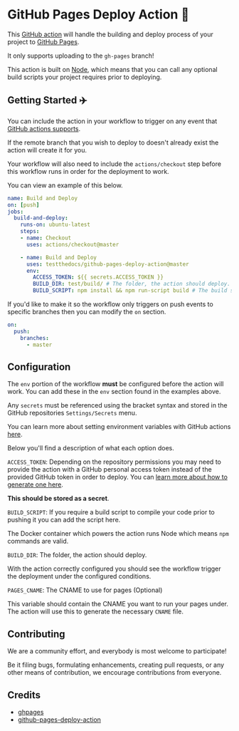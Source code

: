 # GitHub Pages Deploy Action :rocket:

This [GitHub action](https://github.com/features/actions) will handle the building and deploy process of your project to [GitHub Pages](https://pages.github.com/).

It only supports uploading to the `gh-pages` branch!

This action is built on [Node](https://nodejs.org/en/), which means that you can call any optional build scripts your project requires prior to deploying.

## Getting Started :airplane:

You can include the action in your workflow to trigger on any event that [GitHub actions supports](https://help.github.com/en/articles/events-that-trigger-workflows).

If the remote branch that you wish to deploy to doesn't already exist the action will create it for you.

Your workflow will also need to include the `actions/checkout` step before this workflow runs in order for the deployment to work.

You can view an example of this below.

```yml
name: Build and Deploy
on: [push]
jobs:
  build-and-deploy:
    runs-on: ubuntu-latest
    steps:
    - name: Checkout
      uses: actions/checkout@master

    - name: Build and Deploy
      uses: testthedocs/github-pages-deploy-action@master
      env:
        ACCESS_TOKEN: ${{ secrets.ACCESS_TOKEN }}
        BUILD_DIR: test/build/ # The folder, the action should deploy.
        BUILD_SCRIPT: npm install && npm run-script build # The build script the action should run prior to deploying.
```

If you'd like to make it so the workflow only triggers on push events to specific branches then you can modify the `on` section.

```yml
on:
  push:
    branches:
      - master
```

## Configuration

The `env` portion of the workflow **must** be configured before the action will work.
You can add these in the `env` section found in the examples above.

Any `secrets` must be referenced using the bracket syntax and stored in the GitHub repositories `Settings/Secrets` menu.

You can learn more about setting environment variables with GitHub actions [here](https://help.github.com/en/articles/workflow-syntax-for-github-actions#jobsjob_idstepsenv).

Below you'll find a description of what each option does.


`ACCESS_TOKEN`: Depending on the repository permissions you may need to provide the action with a GitHub personal access token instead of the provided GitHub token in order to deploy.
You can [learn more about how to generate one here](https://help.github.com/en/articles/creating-a-personal-access-token-for-the-command-line).

**This should be stored as a secret**.

`BUILD_SCRIPT`: If you require a build script to compile your code prior to pushing it you can add the script here.

The Docker container which powers the action runs Node which means `npm` commands are valid.

`BUILD_DIR`: The folder, the action should deploy.

With the action correctly configured you should see the workflow trigger the deployment under the configured conditions.


`PAGES_CNAME`: The CNAME to use for pages (Optional)

This variable should contain the CNAME you want to run your pages under. The action will use this to generate the necessary `CNAME` file.

## Contributing

We are a community effort, and everybody is most welcome to participate!

Be it filing bugs, formulating enhancements, creating pull requests, or any other means of contribution, we encourage contributions from everyone.

## Credits

- [ghpages](https://github.com/maxheld83/ghpages)
- [github-pages-deploy-action](https://github.com/grasilife/github-pages-deploy-action)